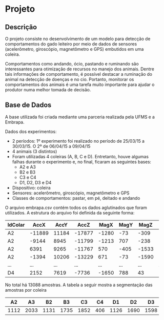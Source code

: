 # Projeto

## Descrição

O projeto consiste no desenvolvimento de um modelo para detecção de comportamentos do gado leiteiro 
por meio de dados de sensores (acelerômetro, giroscópio, magnetômetro e GPS) embutidos em uma coleira.

Comportamentos como andando, ócio, pastando e ruminando são interessantes para otimização de recursos
no manejo dos animais. Dentre tais informações de comportamento, é possível destacar a ruminação do 
animal na detecção de doenças e no cio. Portanto, monitorar os comportamentos dos animais é uma tarefa
muito importante para ajudar o produtor numa melhor tomada de decisão.

## Base de Dados

A base utilizada foi criada mediante uma parceria realizada pela UFMS e a Embrapa.

Dados dos experimentos:

* 2 períodos: 1º experimento foi realizado no período de 25/03/15 a 30/03/15. O 2º de 06/04/15 a 09/04/15
* 4 animais (3 distintos)
* Foram utilizadas 4 coleiras (A, B, C e D). Entretanto, houve algumas falhas durante o experimento e, no final, ficaram as seguintes bases:
  - A2 e A3
  - B2 e B3
  - C3 e C4
  - D1, D2, D3 e D4
* Dispositivo: coleira
* Sensores: acelerômetro, giroscópio, magnetômetro e GPS
* Classes de comportamentos: pastar, em pé, deitado e andando

O arquivo embrapa.csv contém todos os dados aglutinados que foram utilizados. A estrutura do arquivo foi definida da seguinte forma:

IdColar | AccX | AccY | AccZ | MagX | MagY | MagZ | GirX | GirY | GirZ | Horario | Data | VelocidadeDeslocamento | Comportamento 
 --- | --- | --- |--- |--- |--- |--- |--- |--- |--- |--- |---|---|---
A2 | -11889 | 11184 | -17877 | -1280 | -73 | -309 | -4013 | 1260 | -31 | 131911.203 | 250515 | 000.0 | Comendo/Procurando
A2 | -9144 | 8945 | -11799 | -1213 | 707 | -238 | -394 | 2278 | -602 | 131949.203 | 250515 | 000.0 | Comendo/Procurando
A2 | 6391 | 9265 | -11767 | 570 | -405 | -1533 | -1072 | -1094 | 1854 | 132148.203 | 250515 | 000.0 | EmPe
A2 | -1394 | 10206 | -13229 | 671 | -73 | -1590 | 287 | 2253 | -2760 | 132151.203 | 250515 | 000.0 | Comendo/Procurando
...| ... | ... | ... | ... | ... | ... | ... | ... | ... | ... | ... | ... | ... 
D4 | 2152 | 7619 | -7736 | -1650 | 788 | 43 | -2980 | 3678 | -1357 | 122529.111 | 040715 | 000.0 | Comendo/Procurando

No total há 13088 amostras. A tabela a seguir mostra a segmentação das amostras por coleira

A2 | A3 | B2 | B3 | C3 | C4 | D1 | D2 | D3 | D4 | Total
--- | --- | --- |--- |--- |--- |--- |--- |--- |--- |--- | 
1112 | 2033 | 1131 | 1735 | 1852 | 406 | 1126 | 1690 | 1598 | 405 | 13088

